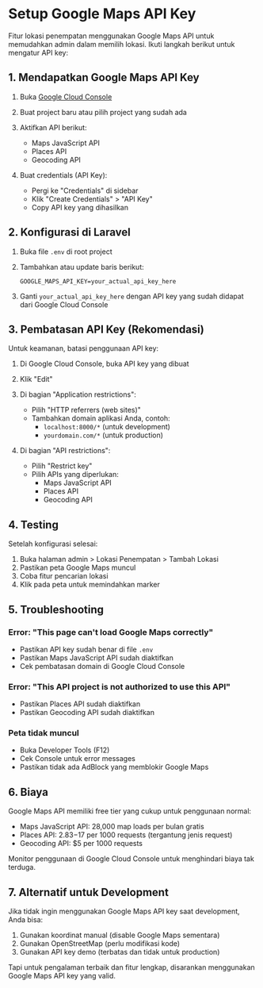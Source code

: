 # Setup Google Maps API Key

Fitur lokasi penempatan menggunakan Google Maps API untuk memudahkan admin dalam memilih lokasi. Ikuti langkah berikut untuk mengatur API key:

## 1. Mendapatkan Google Maps API Key

1. Buka [Google Cloud Console](https://console.cloud.google.com/)
2. Buat project baru atau pilih project yang sudah ada
3. Aktifkan API berikut:

    - Maps JavaScript API
    - Places API
    - Geocoding API

4. Buat credentials (API Key):
    - Pergi ke "Credentials" di sidebar
    - Klik "Create Credentials" > "API Key"
    - Copy API key yang dihasilkan

## 2. Konfigurasi di Laravel

1. Buka file `.env` di root project
2. Tambahkan atau update baris berikut:

    ```
    GOOGLE_MAPS_API_KEY=your_actual_api_key_here
    ```

3. Ganti `your_actual_api_key_here` dengan API key yang sudah didapat dari Google Cloud Console

## 3. Pembatasan API Key (Rekomendasi)

Untuk keamanan, batasi penggunaan API key:

1. Di Google Cloud Console, buka API key yang dibuat
2. Klik "Edit"
3. Di bagian "Application restrictions":

    - Pilih "HTTP referrers (web sites)"
    - Tambahkan domain aplikasi Anda, contoh:
        - `localhost:8000/*` (untuk development)
        - `yourdomain.com/*` (untuk production)

4. Di bagian "API restrictions":
    - Pilih "Restrict key"
    - Pilih APIs yang diperlukan:
        - Maps JavaScript API
        - Places API
        - Geocoding API

## 4. Testing

Setelah konfigurasi selesai:

1. Buka halaman admin > Lokasi Penempatan > Tambah Lokasi
2. Pastikan peta Google Maps muncul
3. Coba fitur pencarian lokasi
4. Klik pada peta untuk memindahkan marker

## 5. Troubleshooting

### Error: "This page can't load Google Maps correctly"

-   Pastikan API key sudah benar di file `.env`
-   Pastikan Maps JavaScript API sudah diaktifkan
-   Cek pembatasan domain di Google Cloud Console

### Error: "This API project is not authorized to use this API"

-   Pastikan Places API sudah diaktifkan
-   Pastikan Geocoding API sudah diaktifkan

### Peta tidak muncul

-   Buka Developer Tools (F12)
-   Cek Console untuk error messages
-   Pastikan tidak ada AdBlock yang memblokir Google Maps

## 6. Biaya

Google Maps API memiliki free tier yang cukup untuk penggunaan normal:

-   Maps JavaScript API: 28,000 map loads per bulan gratis
-   Places API: $2.83-$17 per 1000 requests (tergantung jenis request)
-   Geocoding API: $5 per 1000 requests

Monitor penggunaan di Google Cloud Console untuk menghindari biaya tak terduga.

## 7. Alternatif untuk Development

Jika tidak ingin menggunakan Google Maps API key saat development, Anda bisa:

1. Gunakan koordinat manual (disable Google Maps sementara)
2. Gunakan OpenStreetMap (perlu modifikasi kode)
3. Gunakan API key demo (terbatas dan tidak untuk production)

Tapi untuk pengalaman terbaik dan fitur lengkap, disarankan menggunakan Google Maps API key yang valid.
